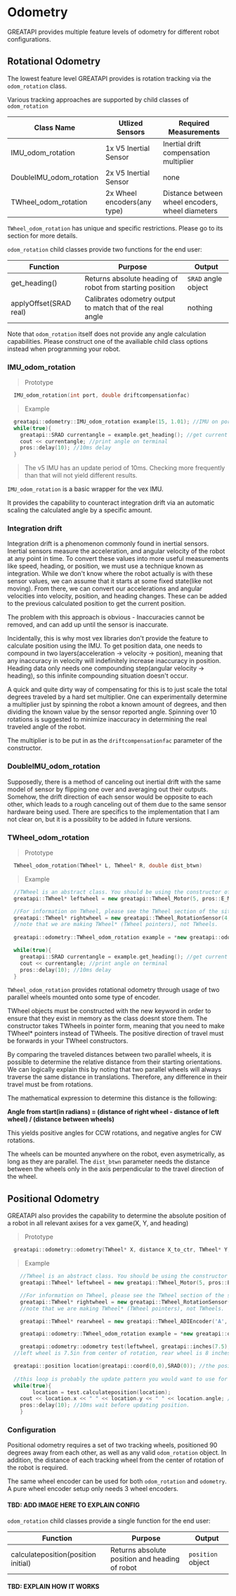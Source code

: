 # Odometry

GREATAPI provides multiple feature levels of odometry for different robot configurations.

## Rotational Odometry

The lowest feature level GREATAPI provides is rotation tracking via the <code>odom_rotation</code> class.

Various tracking approaches are supported by child classes of <code>odom_rotation</code>

Class Name | Utlized Sensors | Required Measurements |
---------- | --------------- | --------------------- |
IMU_odom_rotation | 1x V5 Inertial Sensor | Inertial drift compensation multiplier
DoubleIMU_odom_rotation | 2x V5 Inertial Sensor | none
TWheel_odom_rotation | 2x Wheel encoders(any type) | Distance between wheel encoders, wheel diameters
  
<aside class = "warning">
<code>TWheel_odom_rotation</code> has unique and specific restrictions. Please go to its section for more details.
</aside>

<code>odom_rotation</code> child classes provide two functions for the end user:

Function | Purpose | Output |
-------- | ------- | ------ |
get_heading() | Returns absolute heading of robot from starting position | <code>SRAD</code> angle object
applyOffset(SRAD real) | Calibrates odometry output to match that of the real angle | nothing 

<aside class = "warning"> Note that <code>odom_rotation</code> itself does not provide any angle calculation capabilities. Please construct one of the availiable child class options instead when programming your robot.
</aside>

### IMU_odom_rotation

> Prototype
  
```cpp
  IMU_odom_rotation(int port, double driftcompensationfac)
```

> Example
  
```cpp
  greatapi::odometry::IMU_odom_rotation example(15, 1.01); //IMU on port 15, 101% drift compensation factor
  while(true){
    greatapi::SRAD currentangle = example.get_heading(); //get current heading
    cout << currentangle; //print angle on terminal
    pros::delay(10); //10ms delay
  }
```

> The v5 IMU has an update period of 10ms. Checking more frequently than that will not yield different results.
  
<code>IMU_odom_rotation</code> is a basic wrapper for the vex IMU. 

It provides the capability to counteract integration drift via an automatic scaling the calculated angle by a specific amount. 

### Integration drift

Integration drift is a phenomenon commonly found in inertial sensors. Inertial sensors measure the acceleration, and angular velocity of the robot at any point in time. To convert these values into more useful measurements like speed, heading, or position, we must use a technique known as integration. While we don't know where the robot actually is with these sensor values, we can assume that it starts at some fixed state(like not moving). From there, we can convert our accelerations and angular velocities into velocity, position, and heading changes. These can be added to the previous calculated position to get the current position.

The problem with this approach is obvious - Inaccuracies cannot be removed, and can add up until the sensor is inaccurate.

<alert class = 'notice'> 
Incidentally, this is why most vex libraries don't provide the feature to calculate position using the IMU. To get position data, one needs to compound in two layers(acceleration -> velocity -> position), meaning that any inaccuracy in velocity will indefinitely increase inaccuracy in position. Heading data only needs one compounding step(angular velocity -> heading), so this infinite compounding situation doesn't occur.
</alert>

A quick and quite dirty way of compensating for this is to just scale the total degrees traveled by a hard set multiplier. One can experimentally determine a multiplier just by spinning the robot a known amount of degrees, and then dividing the known value by the sensor reported angle. Spinning over 10 rotations is suggested to minimize inaccuracy in determining the real traveled angle of the robot.

The multiplier is to be put in as the <code>driftcompensationfac</code> parameter of the constructor.


### DoubleIMU_odom_rotation

Supposedly, there is a method of canceling out inertial drift with the same model of sensor by flipping one over and averaging out their outputs. Somehow, the drift direction of each sensor would be opposite to each other, which leads to a rough canceling out of them due to the same sensor hardware being used. There are specifics to the implementation that I am not clear on, but it is a possiblity to be added in future versions.


### TWheel_odom_rotation

> Prototype
  
```cpp
  TWheel_odom_rotation(TWheel* L, TWheel* R, double dist_btwn)
```

> Example
  
```cpp
  //TWheel is an abstract class. You should be using the constructor of specific TWheels
  greatapi::TWheel* leftwheel = new greatapi::TWheel_Motor(5, pros::E_MOTOR_GEARSET_18,true, 2.75); //V5 motor, 200RPM, reversed, 2.75in wheel

  //For information on TWheel, please see the TWheel section of the site.
  greatapi::TWheel* rightwheel = new greatapi::TWheel_RotationSensor(4, false, 4); //V5 rotation sensor, not reversed, 4in wheel
  //note that we are making TWheel* (TWheel pointers), not TWheels.
 
  greatapi::odometry::TWheel_odom_rotation example = *new greatapi::odometry::TWheel_odom_rotation(leftwheel,rightwheel,15) //15 inches between

  while(true){
    greatapi::SRAD currentangle = example.get_heading(); //get current heading
    cout << currentangle; //print angle on terminal
    pros::delay(10); //10ms delay
  }
```
  
<code>TWheel_odom_rotation</code> provides rotational odometry through usage of two parallel wheels mounted onto some type of encoder.

<aside class = 'warning'>
TWheel objects must be constructed with the new keyword in order to ensure that they exist in memory as the class doesnt store them. The constructor takes TWheels in pointer form, meaning that you need to make TWheel* pointers instead of TWheels. The positive direction of travel must be forwards in your TWheel constructors.
</aside>

By comparing the traveled distances between two parallel wheels, it is possible to determine the relative distance from their starting orientations. We can logically explain this by noting that two parallel wheels will always traverse the same distance in translations. Therefore, any difference in their travel must be from rotations. 

The mathematical expression to determine this distance is the following:

**Angle from start(in radians) = (distance of right wheel - distance of left wheel) / (distance between wheels)** 

This yields positive angles for CCW rotations, and negative angles for CW rotations.

<aside class = 'notice'>
The wheels can be mounted anywhere on the robot, even asymetrically, as long as they are parallel. The <code>dist_btwn</code> parameter needs the distance between the wheels only in the axis perpendicular to the travel direction of the wheel.
</aside>

## Positional Odometry

GREATAPI also provides the capability to determine the absolute position of a robot in all relevant axises for a vex game(X, Y, and heading)


> Prototype
  
```cpp
  greatapi::odometry::odometry(TWheel* X, distance X_to_ctr, TWheel* Y, distance Y_to_ctr, odom_rotation* rotation)
```

> Example
  
```cpp
	//TWheel is an abstract class. You should be using the constructor of specific TWheels
	greatapi::TWheel* leftwheel = new greatapi::TWheel_Motor(5, pros::E_MOTOR_GEARSET_18,true, 2.75); //V5 motor, 200RPM, reversed, 2.75in wheel

	//For information on TWheel, please see the TWheel section of the site.
	greatapi::TWheel* rightwheel = new greatapi::TWheel_RotationSensor(4, false, 4); //V5 rotation sensor, not reversed, 4in wheel
	//note that we are making TWheel* (TWheel pointers), not TWheels.

	greatapi::TWheel* rearwheel = new greatapi::TWheel_ADIEncoder('A','B',false,2.75); //V4 rotation encoder, not reversed, 2.75in wheel

	greatapi::odometry::TWheel_odom_rotation example = *new greatapi::odometry::TWheel_odom_rotation(leftwheel,rightwheel,15); //15 inches between the wheels

	greatapi::odometry::odometry test(leftwheel, greatapi::inches(7.5), rearwheel, greatapi::inches(8), &example); 
  //left wheel is 7.5in from center of rotation, rear wheel is 8 inches away.

  greatapi::position location(greatapi::coord(0,0),SRAD(0)); //the position object storing the location of our robot
	
  //this loop is probably the update pattern you would want to use for your projects.
  while(true){ 
		location = test.calculateposition(location);
    cout << location.x << " " << location.y << " " << location.angle; //print X, Y and angle after each test
    pros::delay(10); //10ms wait before updating position.
	}
```
  

### Configuration
Positional odometry requires a set of two tracking wheels, positioned 90 degrees away from each other, as well as any valid <code>odom_rotation</code> object. In addition, the distance of each tracking wheel from the center of rotation of the robot is required.

<aside class = "notice">
The same wheel encoder can be used for both <code>odom_rotation</code> and <code>odometry</code>. A pure wheel encoder setup only needs 3 wheel encoders.
</aside>

#### TBD: ADD IMAGE HERE TO EXPLAIN CONFIG

<code>odom_rotation</code> child classes provide a single function for the end user:

Function | Purpose | Output |
-------- | ------- | ------ |
calculateposition(position initial) | Returns absolute position and heading of robot | <code>position</code> object

#### TBD: EXPLAIN HOW IT WORKS
